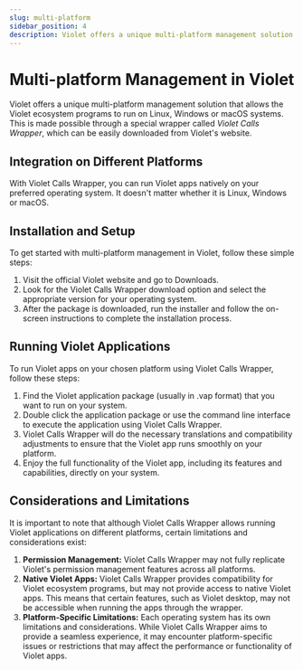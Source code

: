 ```yaml
---
slug: multi-platform
sidebar_position: 4
description: Violet offers a unique multi-platform management solution that allows the Violet ecosystem programs to run on Linux, Windows or macOS systems.
---
```


# Multi-platform Management in Violet

Violet offers a unique multi-platform management solution that allows the Violet
ecosystem programs to run on Linux, Windows or macOS systems. This is made possible
through a special wrapper called *Violet Calls Wrapper*, which can be easily downloaded
from Violet's website.

## Integration on Different Platforms

With Violet Calls Wrapper, you can run Violet apps natively on your preferred operating system. It doesn't matter whether it is Linux, Windows or macOS.

## Installation and Setup

To get started with multi-platform management in Violet, follow these simple steps:

1. Visit the official Violet website and go to Downloads.
2. Look for the Violet Calls Wrapper download option and select the appropriate version for your operating system.
3. After the package is downloaded, run the installer and follow the on-screen instructions to complete the installation process.

## Running Violet Applications

To run Violet apps on your chosen platform using Violet Calls Wrapper, follow these steps:

1. Find the Violet application package (usually in .vap format) that you want to run on your system.
2. Double click the application package or use the command line interface to execute the application using Violet Calls Wrapper.
3. Violet Calls Wrapper will do the necessary translations and compatibility adjustments to ensure that the Violet app runs smoothly on your platform.
4. Enjoy the full functionality of the Violet app, including its features and capabilities, directly on your system.

## Considerations and Limitations

It is important to note that although Violet Calls Wrapper allows running Violet
applications on different platforms, certain limitations and considerations exist:

1. **Permission Management:** Violet Calls Wrapper may not fully replicate Violet's permission management features across all platforms.
2. **Native Violet Apps:** Violet Calls Wrapper provides compatibility for Violet ecosystem programs, but may not provide access to native Violet apps. This means that certain features, such as Violet desktop, may not be accessible when running the apps through the wrapper.
3. **Platform-Specific Limitations:** Each operating system has its own limitations and considerations. While Violet Calls Wrapper aims to provide a seamless experience, it may encounter platform-specific issues or restrictions that may affect the performance or functionality of Violet apps.
